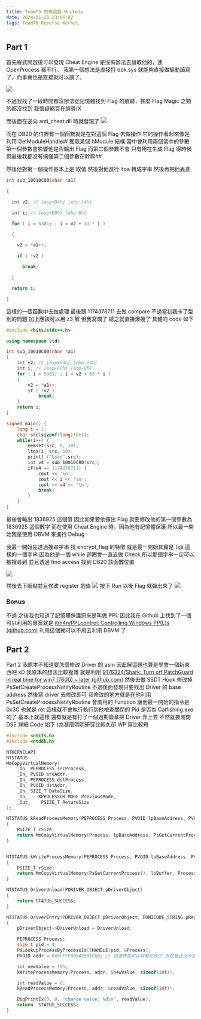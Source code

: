```yaml
---
title: TeamT5 釣魚遊戲 WriteUp
date: 2024-01-21 23:06:02
tags: TeamT5 Reverse Kernel
---
```

## Part 1

首先程式開啟後可以發現 Cheat Engine 是沒有辦法去讀取他的，連 OpenProcess 都不行。
我第一個想法是直接打 dbk.sys 就能夠直接做驅動讀寫了。而事實也是直接就可以讀了。

![](https://cdn.discordapp.com/attachments/464447402557046784/1144246294924230726/image.png)

不過我找了一段時間都沒辦法從記憶體找到 Flag 的痕跡，甚麼 Flag Magic 之類的都沒找到 我懷疑網頁在誤導(X

而後面在逆向 anti_cheat.dll 時就發現了
![](https://hackmd.io/_uploads/HyF63aV62.png)

而在 DB20 的位置有一個函數就是在對這個 Flag 去做操作
它的操作看起來像是 利用 GetModuleHandleW 獲取某個 hModule 結構
當中會利用兩個當中的參數 第一個參數會影響他是否輸出 Flag 而第二個參數不會 只有用在生成 Flag 得時候 但最後我都沒有搞懂第二個參數在幹嘛##

然後他對第一個操作基本上是
取值 然後對他進行 ltoa 轉成字串
然後再把他丟進
```cpp
int sub_10010C00(char *a1)

{

  int v2; // [esp+D4h] [ebp-14h]

  int i; // [esp+E0h] [ebp-8h]

  for ( i = 5381; ; i = v2 + 33 * i )

  {

    v2 = *a1++;

    if ( !v2 )

      break;

  }

  return i;

}
```
這樣的一個函數中去做處理 最後跟 1174378711 去做 compare
不過當初我卡了型別的問題 加上應該可以用 z3 解 但我寫爛了 總之就直接爆搜了 具體的 code 如下
```cpp
#include <bits/stdc++.h>

using namespace std;

int sub_10010C00(char *a1)
{
    int v2; // [esp+D4h] [ebp-14h]
    int i; // [esp+E0h] [ebp-8h]
    for ( i = 5381; ; i = v2 + 33 * i )
    {
        v2 = *a1++;
        if ( !v2 )
            break;
    }
    return i;
}

signed main() {
    long i = 1;
    char src[sizeof(long)*8+1];
    while(i++) {
        memset(src, 0, 10);
        ltoa(i, src, 10);
        printf ("%s\n",src);
        int v4 = sub_10010C00(src);
        if(v4 == 1174378711) {
            cout << '\n';
            cout << i << '\n';
            cout << v4 << '\n';
            break;
        }
    }
}
```
最後會輸出 1836925 這個值
因此如果要他彈出 Flag 就要修改他的第一個參數為 1836925 這個數字
而在使用 Cheat Engine 時，因為他有記憶體保護 所以最一開始我是使用 DBVM 來進行 Debug

我最一開始先透過搜尋字串 找 encrypt_flag 的特徵 就是最一開始其實是 `[g8`
這樣的一個字串
因為他是一個 while 迴圈會一直去做 Check 所以那個字串一定可以被搜尋到
並且透過 find access 找到 DB20 該函數位置

![](https://hackmd.io/_uploads/B1rRnTVa2.png)

然後去下斷點並且修改 register 的值
![](https://hackmd.io/_uploads/Hk6R2aNan.png)
按下 Run 以後 Flag 就彈出來了
![](https://hackmd.io/_uploads/BkGyTTVTh.png)

### Bonus
不過 之後我也知道了記憶體保護原來是叫做 PPL 
因此我在 Github 上找到了一個可以利用的專案就是
[itm4n/PPLcontrol: Controlling Windows PP(L)s (github.com)](https://github.com/itm4n/PPLcontrol)
利用這個就可以不用去利用 DBVM 了

## Part 2

Part 2 我原本不知道要怎麼修改 Driver 的 asm 因此解這題也算是學會一個新東西吧 xD
我原本的想法比較複雜 就是利用
[9176324/Shark: Turn off PatchGuard in real time for win7 (7600) ~ later (github.com)](https://github.com/9176324/Shark)
然後去做 SSDT Hook 修改掉 PsSetCreateProcessNotifyRoutine 
不過後面發現只要找出 Driver 的 base address 然後寫 driver 去修改即可
我修改的地方就是在他利用 PsSetCreateProcessNotifyRoutine 會調用的 Function 
讓他最一開始的指令是 0x3C 也就是 ret 這樣就不會執行執行到他檢查關閉的 Pid 是否為 Catfishing.exe 的了
基本上就這樣
還有就是有打了一個過期簽章把 Driver 弄上去 不然就要關閉 DSE
詳細 Code 如下 (為甚麼明明研究比較久卻 WP 寫比較短
```c
#include <ntifs.h>
#include <ntddk.h>

NTKERNELAPI
NTSTATUS
MmCopyVirtualMemory(
    _In_ PEPROCESS srcProcess,
    _In_ PVOID srcAddr,
    _In_ PEPROCESS dstProcess,
    _In_ PVOID dstAddr,
    _In_ SIZE_T DataSize,
    _In_    KPROCESSOR_MODE PreviousMode,
    _Out_    PSIZE_T RetureSize
);

NTSTATUS kReadProcessMemory(PEPROCESS Process, PVOID lpBaseAddress, PVOID lpBuffer, size_t nSize)
{
    PSIZE_T rSize;
    return MmCopyVirtualMemory(Process, lpBaseAddress, PsGetCurrentProcess(), lpBuffer, nSize, KernelMode, &rSize);
}


NTSTATUS kWriteProcessMemory(PEPROCESS Process, PVOID lpBaseAddress, PVOID lpBuffer, size_t nSize)
{
    PSIZE_T rSize;
    return MmCopyVirtualMemory(PsGetCurrentProcess(), lpBuffer, Process, lpBaseAddress, nSize, KernelMode, &rSize);
}

NTSTATUS DriverUnload(PDRIVER_OBJECT pDriverObject)
{
    return STATUS_SUCCESS;
}

NTSTATUS DriverEntry(PDRIVER_OBJECT pDriverObject, PUNICODE_STRING pRegister)
{
    pDriverObject->DriverUnload = DriverUnload;

    PEPROCESS Process;
    size_t pid = 4;
    PsLookupProcessByProcessId((HANDLE)pid, &Process);
    PVOID addr = 0xFFFFF80542501C60; // 這邊應該可以自動化找的 但是最近沒什麼時間弄這ㄍ

    int newValue = 195;
    kWriteProcessMemory(Process, addr, &newValue, sizeof(int));

    int readValue = 0;
    kReadProcessMemory(Process, addr, &readValue, sizeof(int));

    DbgPrintEx(0, 0, "change value: %d\n", readValue);
    return  STATUS_SUCCESS;
}

```




